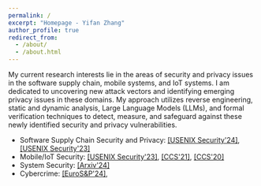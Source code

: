 ```yaml
---
permalink: /
excerpt: "Homepage - Yifan Zhang"
author_profile: true
redirect_from: 
  - /about/
  - /about.html
---
```


My current research interests lie in the areas of security and privacy issues in the software supply chain, mobile systems, and IoT systems. I am dedicated to uncovering new attack vectors and identifying emerging privacy issues in these domains. My approach utilizes reverse engineering, static and dynamic analysis, Large Language Models (LLMs), and formal verification techniques to detect, measure, and safeguard against these newly identified security and privacy vulnerabilities.

- Software Supply Chain Security and Privacy: [[USENIX Security'24]](./files/Android_Privacy_Implementation_Problems.pdf), [[USENIX Security'23]](./files/UnionUnderDuress.pdf)
- Mobile/IoT Security: [[USENIX Security'23]](./files/nan2023iotprofiler.pdf), [[CCS'21]](./files/CCS21_DMC.pdf), [[CCS'20]](./files/ccs20-app-in-app.pdf)
- System Security: [[Arxiv'24]](./files/WitheredLeaf.pdf)
- Cybercrime: [[EuroS&P'24]](./files/fegen.pdf), 

